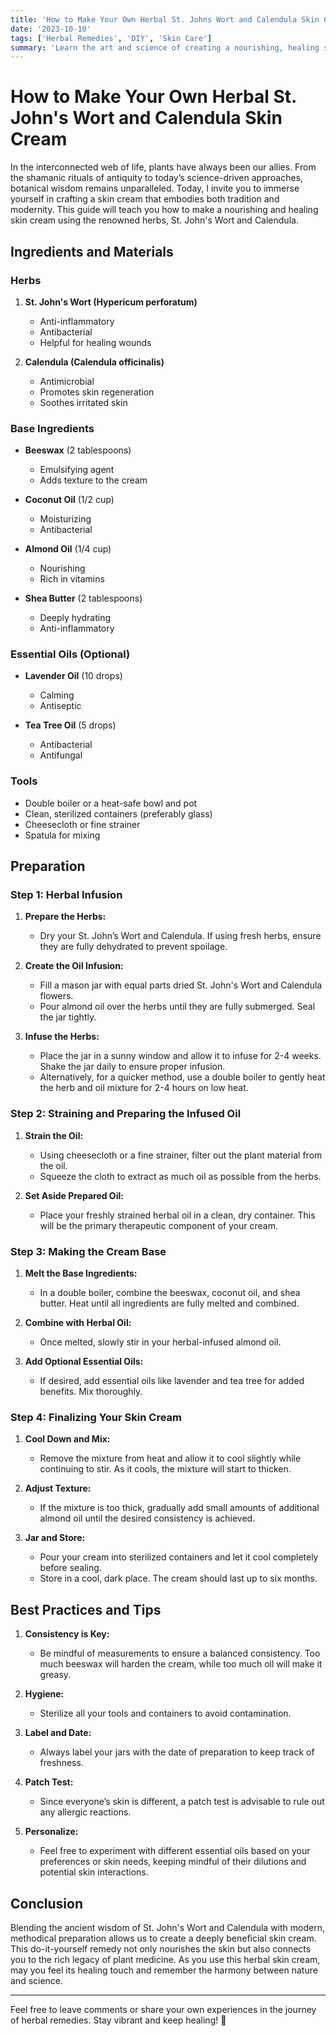 ```yaml
---
title: 'How to Make Your Own Herbal St. Johns Wort and Calendula Skin Cream'
date: '2023-10-10'
tags: ['Herbal Remedies', 'DIY', 'Skin Care']
summary: 'Learn the art and science of creating a nourishing, healing skin cream using St. Johns Wort and Calendula, two powerful herbs known for their skin-soothing properties.'
---
```


# How to Make Your Own Herbal St. John's Wort and Calendula Skin Cream

In the interconnected web of life, plants have always been our allies. From the shamanic rituals of antiquity to today’s science-driven approaches, botanical wisdom remains unparalleled. Today, I invite you to immerse yourself in crafting a skin cream that embodies both tradition and modernity. This guide will teach you how to make a nourishing and healing skin cream using the renowned herbs, St. John's Wort and Calendula.

## Ingredients and Materials

### Herbs
1. **St. John's Wort (Hypericum perforatum)**
   - Anti-inflammatory
   - Antibacterial
   - Helpful for healing wounds

2. **Calendula (Calendula officinalis)**
   - Antimicrobial
   - Promotes skin regeneration
   - Soothes irritated skin

### Base Ingredients
- **Beeswax** (2 tablespoons)
  - Emulsifying agent
  - Adds texture to the cream

- **Coconut Oil** (1/2 cup)
  - Moisturizing
  - Antibacterial

- **Almond Oil** (1/4 cup)
  - Nourishing
  - Rich in vitamins

- **Shea Butter** (2 tablespoons)
  - Deeply hydrating
  - Anti-inflammatory

### Essential Oils (Optional)
- **Lavender Oil** (10 drops)
  - Calming
  - Antiseptic

- **Tea Tree Oil** (5 drops)
  - Antibacterial
  - Antifungal

### Tools
- Double boiler or a heat-safe bowl and pot
- Clean, sterilized containers (preferably glass)
- Cheesecloth or fine strainer
- Spatula for mixing

## Preparation

### Step 1: Herbal Infusion
1. **Prepare the Herbs:**
   - Dry your St. John’s Wort and Calendula. If using fresh herbs, ensure they are fully dehydrated to prevent spoilage.

2. **Create the Oil Infusion:**
   - Fill a mason jar with equal parts dried St. John's Wort and Calendula flowers.
   - Pour almond oil over the herbs until they are fully submerged. Seal the jar tightly.

3. **Infuse the Herbs:**
   - Place the jar in a sunny window and allow it to infuse for 2-4 weeks. Shake the jar daily to ensure proper infusion.
   - Alternatively, for a quicker method, use a double boiler to gently heat the herb and oil mixture for 2-4 hours on low heat.

### Step 2: Straining and Preparing the Infused Oil
1. **Strain the Oil:**
   - Using cheesecloth or a fine strainer, filter out the plant material from the oil.
   - Squeeze the cloth to extract as much oil as possible from the herbs.

2. **Set Aside Prepared Oil:**
   - Place your freshly strained herbal oil in a clean, dry container. This will be the primary therapeutic component of your cream.

### Step 3: Making the Cream Base
1. **Melt the Base Ingredients:**
   - In a double boiler, combine the beeswax, coconut oil, and shea butter. Heat until all ingredients are fully melted and combined.

2. **Combine with Herbal Oil:**
   - Once melted, slowly stir in your herbal-infused almond oil.

3. **Add Optional Essential Oils:**
   - If desired, add essential oils like lavender and tea tree for added benefits. Mix thoroughly.

### Step 4: Finalizing Your Skin Cream
1. **Cool Down and Mix:**
   - Remove the mixture from heat and allow it to cool slightly while continuing to stir. As it cools, the mixture will start to thicken.
   
2. **Adjust Texture:**
   - If the mixture is too thick, gradually add small amounts of additional almond oil until the desired consistency is achieved.

3. **Jar and Store:**
   - Pour your cream into sterilized containers and let it cool completely before sealing.
   - Store in a cool, dark place. The cream should last up to six months.

## Best Practices and Tips

1. **Consistency is Key:**
   - Be mindful of measurements to ensure a balanced consistency. Too much beeswax will harden the cream, while too much oil will make it greasy.

2. **Hygiene:**
   - Sterilize all your tools and containers to avoid contamination.

3. **Label and Date:**
   - Always label your jars with the date of preparation to keep track of freshness.

4. **Patch Test:**
   - Since everyone’s skin is different, a patch test is advisable to rule out any allergic reactions.

5. **Personalize:**
   - Feel free to experiment with different essential oils based on your preferences or skin needs, keeping mindful of their dilutions and potential skin interactions.

## Conclusion

Blending the ancient wisdom of St. John's Wort and Calendula with modern, methodical preparation allows us to create a deeply beneficial skin cream. This do-it-yourself remedy not only nourishes the skin but also connects you to the rich legacy of plant medicine. As you use this herbal skin cream, may you feel its healing touch and remember the harmony between nature and science.

---
Feel free to leave comments or share your own experiences in the journey of herbal remedies. Stay vibrant and keep healing! 🌿
